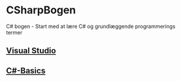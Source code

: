 # CSharpBogen
C# bogen - Start med at lære C# og grundlæggende programmerings termer

## [Visual Studio](./Visual%20Studio)

## [C#-Basics](./C%23-Basics)
